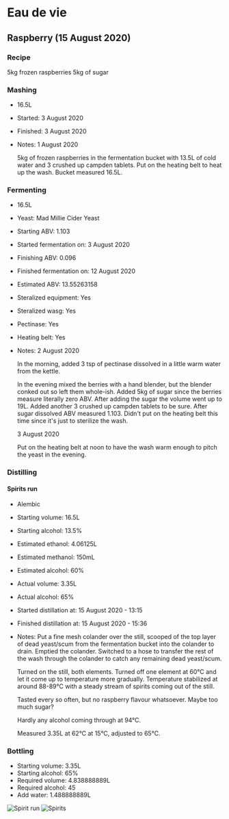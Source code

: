# Eau de vie

## Raspberry (15 August 2020)

### Recipe

5kg frozen raspberries
5kg of sugar

### Mashing

  - 16.5L
  - Started: 3 August 2020
  - Finished: 3 August 2020
  - Notes:
    1 August 2020
    
    5kg of frozen raspberries in the fermentation bucket with 13.5L of cold water and 3 crushed up campden tablets. Put on the heating belt to heat up the wash. Bucket measured 16.5L.

### Fermenting

  - 16.5L
  - Yeast: Mad Millie Cider Yeast
  - Starting ABV: 1.103
  - Started fermentation on: 3 August 2020
  - Finishing ABV: 0.096
  - Finished fermentation on: 12 August 2020
  - Estimated ABV: 13.55263158
  - Steralized equipment: Yes
  - Steralized wasg: Yes
  - Pectinase: Yes
  - Heating belt: Yes
  - Notes:
    2 August 2020

    In the morning, added 3 tsp of pectinase dissolved in a little warm water from the kettle.

    In the evening mixed the berries with a hand blender, but the blender conked out so left them whole-ish. Added 5kg of sugar since the berries measure literally zero ABV. After adding the sugar the volume went up to 19L. Added another 3 crushed up campden tablets to be sure. After sugar dissolved ABV measured 1.103. Didn't put on the heating belt this time since it's just to sterilize the wash.

    3 August 2020

    Put on the heating belt at noon to have the wash warm enough to pitch the yeast in the evening.

### Distilling

#### Spirits run

  - Alembic
  - Starting volume: 16.5L
  - Starting alcohol: 13.5%
  - Estimated ethanol: 4.06125L
  - Estimated methanol: 150mL
  - Estimated alcohol: 60%
  - Actual volume: 3.35L
  - Actual alcohol: 65%
  - Started distillation at: 15 August 2020 - 13:15
  - Finished distillation at: 15 August 2020 - 15:36
  - Notes:
    Put a fine mesh colander over the still, scooped of the top layer of dead yeast/scum from the fermentation bucket into the colander to drain. Emptied the colander. Switched to a hose to transfer the rest of the wash through the colander to catch any remaining dead yeast/scum.

    Turned on the still, both elements. Turned off one element at 60°C and let it come up to temperature more gradually. Temperature stabilized at around 88-89°C with a steady stream of spirits coming out of the still.

    Tasted every so often, but no raspberry flavour whatsoever. Maybe too much sugar?

    Hardly any alcohol coming through at 94°C.

    Measured 3.35L at 62°C at 15°C, adjusted to 65°C.

### Bottling

  - Starting volume: 3.35L
  - Starting alcohol: 65%
  - Required volume: 4.838888889L
  - Required alcohol: 45
  - Add water: 1.488888889L

![Spirit run](https://github.com/riencroonenborghs/distilling/blob/master/recipes/eau%20de%20vie/14.06.2020%20-%raspberry%201.jpeg?raw=true "Spirit run")
![Spirits](https://github.com/riencroonenborghs/distilling/blob/master/recipes/eau%20de%20vie/14.06.2020%20-%raspberry%202.jpeg?raw=true "Spirits")
